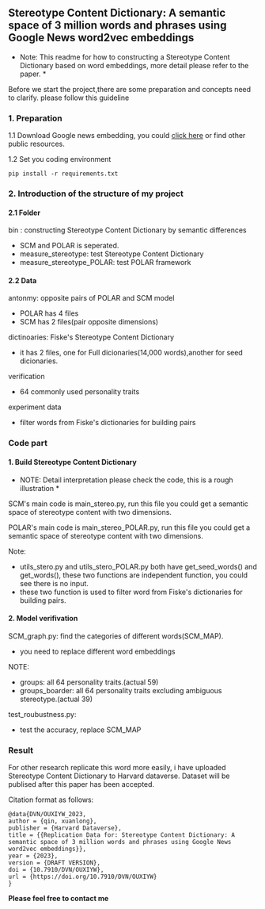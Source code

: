 ## Stereotype Content Dictionary: A semantic space of 3 million words and phrases using Google News word2vec embeddings

* Note: This readme for how to constructing a Stereotype Content Dictionary based on word embeddings, more detail please refer to the paper. *

Before we start the project,there are some preparation and concepts need to clarify. please follow this guideline

### 1. Preparation

1.1 Download Google news embedding, you could [click here](https://drive.google.com/file/d/1g3aw8PhEqsUhd3fo-qjolW_Y8xtn-qeL/view?usp=share_link) or find other public resources.

1.2 Set you coding environment
```
pip install -r requirements.txt
```

### 2. Introduction of the structure of my project
#### 2.1 Folder
bin : constructing Stereotype Content Dictionary by semantic differences
- SCM and POLAR is seperated.
- measure_stereotype: test Stereotype Content Dictionary
- measure_stereotype_POLAR: test POLAR framework


#### 2.2 Data

antonmy: opposite pairs of POLAR and SCM model
- POLAR has 4 files
- SCM has 2 files(pair opposite dimensions)

dictinoaries: Fiske's Stereotype Content Dictionary
- it has 2 files, one for Full dicionaries(14,000 words),another for seed dicionaries.

verification
- 64 commonly used personality traits

experiment data
- filter words from Fiske's dictionaries for building pairs


### Code part
#### 1. Build Stereotype Content Dictionary
* NOTE: Detail interpretation please check the code, this is a rough illustration *

SCM's main code is main_stereo.py, run this file you could get a semantic space of stereotype content with two dimensions.

POLAR's main code is main_stereo_POLAR.py, run this file you could get a semantic space of stereotype content with two dimensions.

Note:
- utils_stero.py and utils_stero_POLAR.py both have get_seed_words() and get_words(), these two functions are independent function, you could see there is no input.
- these two function is used to filter word from Fiske's dictionaries for building pairs.

#### 2. Model verifivation
SCM_graph.py: find the categories of different words(SCM_MAP).
- you need to replace different word embeddings

NOTE:
- groups: all 64 personality traits.(actual 59)
- groups_boarder: all 64 personality traits excluding ambiguous stereotype.(actual 39)

test_roubustness.py:
- test the accuracy, replace SCM_MAP

### Result
For other research replicate this word more easily, i have uploaded Stereotype Content Dictionary to Harvard dataverse.
Dataset will be publised after this paper has been accepted.

Citation format as follows:
```
@data{DVN/OUXIYW_2023,
author = {qin, xuanlong},
publisher = {Harvard Dataverse},
title = {{Replication Data for: Stereotype Content Dictionary: A semantic space of 3 million words and phrases using Google News word2vec embeddings}},
year = {2023},
version = {DRAFT VERSION},
doi = {10.7910/DVN/OUXIYW},
url = {https://doi.org/10.7910/DVN/OUXIYW}
}
```

**Please feel free to contact me**





